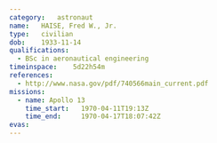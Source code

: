 ```yaml
---
category:	astronaut
name:	HAISE, Fred W., Jr.
type:	civilian
dob:	1933-11-14
qualifications:
  - BSc in aeronautical engineering
timeinspace:	5d22h54m
references:
  - http://www.nasa.gov/pdf/740566main_current.pdf
missions:
  - name: Apollo 13
    time_start:   1970-04-11T19:13Z
    time_end:     1970-04-17T18:07:42Z
evas:
---
```

